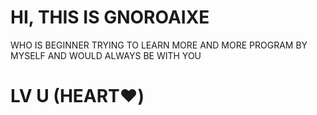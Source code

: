 # HI, THIS IS GNOROAIXE
WHO IS BEGINNER TRYING TO LEARN MORE AND MORE PROGRAM BY MYSELF
AND WOULD ALWAYS BE WITH YOU 

# LV U (HEART❤️)

